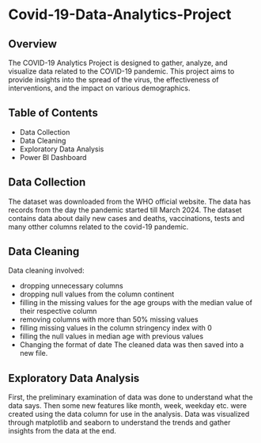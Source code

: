 # Covid-19-Data-Analytics-Project

## Overview
The COVID-19 Analytics Project is designed to gather, analyze, and visualize data related to the COVID-19 pandemic. This project aims to provide insights into the spread of the virus, the effectiveness of interventions, and the impact on various demographics.
## Table of Contents
- Data Collection
- Data Cleaning
- Exploratory Data Analysis
- Power BI Dashboard
## Data Collection
The dataset was downloaded from the WHO official website. The data has records from the day the pandemic started till March 2024. The dataset contains data about daily new cases and deaths, vaccinations, tests and many otther columns related to the covid-19 pandemic.
## Data Cleaning
Data cleaning involved:
- dropping unnecessary columns
- dropping null values from the column continent
- filling in the missing values for the age groups with the median value of their respective column
- removing columns with more than 50% missing values
- filling missing values in the column stringency index with 0
- filling the null values in median age with previous values
- Changing the format of date
The cleaned data was then saved into a new file.
## Exploratory Data Analysis
First, the preliminary examination of data was done to understand what the data says. Then some new features like month, week, weekday etc. were created using the data column for use in the analysis.
Data was visualized through matplotlib and seaborn to understand the trends and gather insights from the data at the end.



